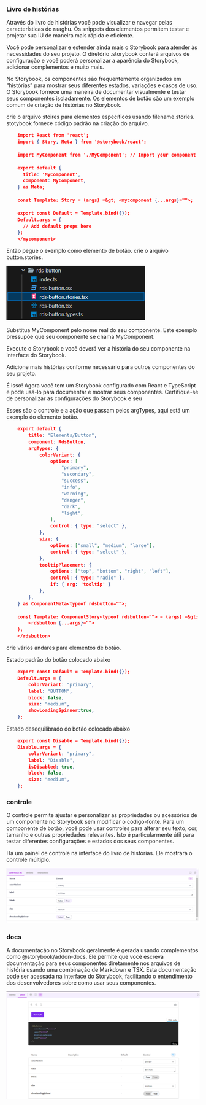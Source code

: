 <style>
  @import url('https://fonts.googleapis.com/css2?family=Lexend:wght@100;300;400;500;600;700;800;900&family=Poppins:wght@100;200;300;400;500;600;700;800;900&display=swap');
</style>
### Livro de histórias
Através do livro de histórias você pode visualizar e navegar pelas características do raaghu. Os snippets dos elementos permitem testar e projetar sua IU de maneira mais rápida e eficiente.

Você pode personalizar e estender ainda mais o Storybook para atender às necessidades do seu projeto. O diretório .storybook conterá arquivos de configuração e você poderá personalizar a aparência do Storybook, adicionar complementos e muito mais.

No Storybook, os componentes são frequentemente organizados em “histórias” para mostrar seus diferentes estados, variações e casos de uso. O Storybook fornece uma maneira de documentar visualmente e testar seus componentes isoladamente. Os elementos de botão são um exemplo comum de criação de histórias no Storybook.

crie o arquivo stoires para elementos específicos usando filename.stories. stotybook fornece código padrão na criação do arquivo.
```json
    import React from 'react';
    import { Story, Meta } from '@storybook/react';
    
    import MyComponent from './MyComponent'; // Import your component
    
    export default {
      title: 'MyComponent',
      component: MyComponent,
    } as Meta;
    
    const Template: Story = (args) =&gt; <mycomponent {...args}="">;
    
    export const Default = Template.bind({});
    Default.args = {
      // Add default props here
    };
    </mycomponent>
```
Então pegue o exemplo como elemento de botão. crie o arquivo button.stories.

![⁇  imagem de arquivo](images/storybook-button.png "")

Substitua MyComponent pelo nome real do seu componente. Este exemplo pressupõe que seu componente se chama MyComponent.

Execute o Storybook e você deverá ver a história do seu componente na interface do Storybook.

Adicione mais histórias conforme necessário para outros componentes do seu projeto.

É isso! Agora você tem um Storybook configurado com React e TypeScript e pode usá-lo para documentar e mostrar seus componentes. Certifique-se de personalizar as configurações do Storybook e seu

Esses são o controle e a ação que passam pelos argTypes, aqui está um exemplo do elemento botão.
```json
    export default {
        title: "Elements/Button",
        component: RdsButton,
        argTypes: {
            colorVariant: {
                options: [
                    "primary",
                    "secondary",
                    "success",
                    "info",
                    "warning",
                    "danger",
                    "dark",
                    "light",
                ],
                control: { type: "select" },
            },
            size: {
                options: ["small", "medium", "large"],
                control: { type: "select" },
            },
            tooltipPlacement: {
                options: ["top", "bottom", "right", "left"],
                control: { type: "radio" },
                if: { arg: 'tooltip' }
            },
        },
    } as ComponentMeta<typeof rdsbutton="">;
    
    const Template: ComponentStory<typeof rdsbutton=""> = (args) =&gt; (
        <rdsbutton {...args}="">
    );
    </rdsbutton>
```
</typeof></typeof>
crie vários andares para elementos de botão.

Estado padrão do botão colocado abaixo
```json
    export const Default = Template.bind({});
    Default.args = {
        colorVariant: "primary",
        label: "BUTTON",
        block: false,
        size: "medium",
        showLoadingSpinner:true,
    };
```
Estado desequilibrado do botão colocado abaixo
```json
    export const Disable = Template.bind({});
    Disable.args = {
        colorVariant: "primary",
        label: "Disable",
        isDisabled: true,
        block: false,
        size: "medium",
    };
```

### controle
O controle permite ajustar e personalizar as propriedades ou acessórios de um componente no Storybook sem modificar o código-fonte. Para um componente de botão, você pode usar controles para alterar seu texto, cor, tamanho e outras propriedades relevantes. Isto é particularmente útil para testar diferentes configurações e estados dos seus componentes.

Há um painel de controle na interface do livro de histórias. Ele mostrará o controle múltiplo.

![⁇  de controle](images/storybook-control.png "")
### docs
A documentação no Storybook geralmente é gerada usando complementos como @storybook/addon-docs. Ele permite que você escreva documentação para seus componentes diretamente nos arquivos de história usando uma combinação de Markdown e TSX. Esta documentação pode ser acessada na interface do Storybook, facilitando o entendimento dos desenvolvedores sobre como usar seus componentes.

![docs](images/storybook-docs.png "")
